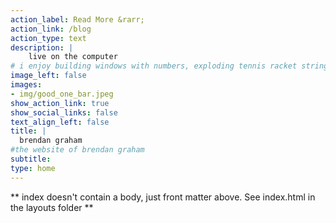 ```yaml
---
action_label: Read More &rarr;
action_link: /blog
action_type: text
description: |
    live on the computer
# i enjoy building windows with numbers, exploding tennis racket strings and pedaling uphill
image_left: false
images:
- img/good_one_bar.jpeg
show_action_link: true
show_social_links: false
text_align_left: false
title: |
  brendan graham
#the website of brendan graham
subtitle:
type: home
---
```

** index doesn't contain a body, just front matter above.
See index.html in the layouts folder **
